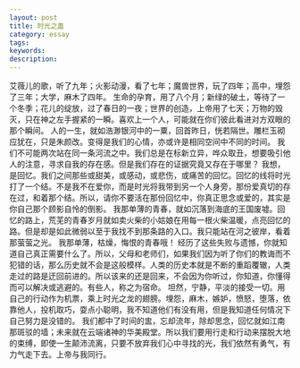 ```yaml
---
layout: post
title: 时光之蛊
category: essay
tags:
keywords:
description:
---
```


艾薇儿的歌，听了九年；火影动漫，看了七年；魔兽世界，玩了四年；高中，埋怨了三年；大学，麻木了四年。
        生命的孕育，用了八个月；新绿的破土，等待了一个冬季；花儿的绽放，过了春日的一夜；世界的创造，上帝用了七天；万物的毁灭，只在神之左手握紧的一瞬。喜欢上一个人，可能就在你们彼此看进对方双眼的那个瞬间。
        人的一生，就如浩渺银河中的一粟，回首昨日，恍若隔世。雕栏玉砌应犹在，只是朱颜改。变得是我们的心情，亦或许是相同空间中不同的时间。
        我们不可能两次站在同一条河流之中。我们总是在标新立异，哗众取丑，想要吸引他人的注意，寻求自我的存在感。但是我们存在的证据究竟又存在于哪里？
         我想，是回忆。我们之间那些或甜美，或感动，或悲伤，或痛苦的回忆。回忆的线将时光打了一个结。不是我不在爱你，而是时光将我带到另一个人身旁，那份爱真切的存在过，和着那个结。所以，请你不要活在那份回忆中，你真正思念或爱的，其实是你自己那个顾影自怜的倒影。
         我那单薄的青春，就如沉落到海底的王国废墟。回忆的路上，荒芜的青春岁月就如卖火柴的小姑娘在用每一根火柴温暖，点亮回忆的路。但是却是如此微弱以至于我找不到那条路的入口。我只能站在河之彼岸，看着那萤萤之光。
         我那单薄，枯燥，悔恨的青春哦！
         经历了这些失败与遗憾，你就知道自己真正需要什么了。所以，父母和老师们，如果我们因为听了你们的教诲而不犯错的话，那么历史就不会是这般模样。人类的历史本就是不断的重蹈覆辙，人类走过的路是迂回前进的。所以该来的还是回来，不会因为你听过，你知道，你懂得而可以解决或逃避的。有些人，称之为宿命。
         坦然，宁静，平淡的接受一切。用自己的行动作为机票，乘上时光之龙的翅膀。埋怨，麻木，嫉妒，愤怒，堕落，依靠他人，投机取巧，耍点小聪明，我不知道他们有没有用，但是我知道任何情况下自己努力是没错的。
         我们都中了时间的盅，忘却流年，除却思念，回忆就如江南那斑驳的墙；未来就在云端诸神的华美殿堂。所以我们要用行走和行动来摆脱大地的束缚，即使一生颠沛流离，只要不放弃我们心中寻找的光，我们依然有勇气，有力气走下去。上帝与我同行。